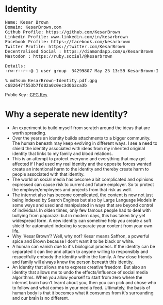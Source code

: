 # Identity
<pre>
Name: Kesar Brown
Domain: KesarBrown.com
Github Profile: https://github.com/KesarBrown
Linkedin Profile: www.linkedin.com/in/kesarbrown
Facebook Profile: https://facebook.com/kesarbrown
Twitter Profile: https://twitter.com/KesarBrown
Decentralised Social : https://diamondapp.com/u/KesarBrown
Mastodon : https://ruby.social/@kesarbrown

Details:
-rw-r--r--@ 1 user group  34299807 May 25 13:59 KesarBrown-Identity.pdf.gpg

% md5sum KesarBrown-Identity.pdf.gpg
c682647f553b7fd82a0c0ec3d0b3ca3b
</pre>

Public Key : [GPG Key](https://github.com/KesarBrown/id/blob/main/gpg.publickey.txt) 

# Why a seperate new identity?
* An experiment to build myself from scratch around the ideas that are worth spreading.
* Over the years an identity builds attachments to a bigger community. The human beneath may keep evolving in different ways. I see a need to shield the identity associated with ideas from  my inherited  original identity  that links to my family and blood relations. 
* This is an attempt to protect everyone and everything that may get affected if I had used my real identity and the opposite forces wanted create an intentional harm to the identity and thereby create harm to people associated with that identity. 
* The world on social media has become a bit complicated and opinions expressed can cause risk to current and future employer. So to protect the employer/employees and projects  from that risk as well. 
* The internet also has become complicated, the content is now not just being indexed by Search Engines but also by Large Language Models in some ways and used and manipulated in ways that are beyond control of individual. In olden times, only few famous people had to deal with bullying from paparazzi  but in modern days, this has taken tiny yet widespread form. A new identity can sometime help you create a soft shield for automated indexing to separate your content from your own life. 
* Why ‘Kesar Brown’?  Well, why not? Kesar means Saffron, a powerful spice and  Brown because I don’t want it to be black or white. 
* A human can vanish due to it's biological process. If the identity can be separated it can live and attach to anyone willing to responsibly and respectfully embody the identity within the family. A few close friends and family will always know the person beneath this identity.
* An Identity that allows me to express creative freedom. But also an identity that allows me to undo the effects/influence of social media algorithms. When you allow yourself to start from zero where the internet brain hasn't learnt about you, then you can pick and chose who to follow and what comes in your media feed. Ultimately, the basis of human body is that it becomes what it consumes from it's surrounding and our brain is no different.
